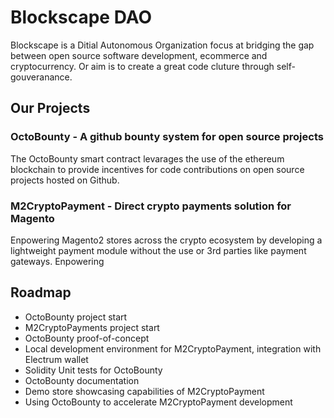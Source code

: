 # Blockscape DAO
Blockscape is a Ditial Autonomous Organization focus at bridging the gap between open source software development, ecommerce and cryptocurrency. Or aim is to create a great code cluture through self-gouveranance.

## Our Projects
### OctoBounty - A github bounty system for open source projects
The OctoBounty smart contract levarages the use of the ethereum blockchain to provide incentives for code contributions on open source projects hosted on Github.
### M2CryptoPayment - Direct crypto payments solution for Magento
Enpowering Magento2 stores across the crypto ecosystem by developing a lightweight payment module without the use or 3rd parties like payment gateways. Enpowering  

## Roadmap
- OctoBounty project start
- M2CryptoPayments project start
- OctoBounty proof-of-concept
- Local development environment for M2CryptoPayment, integration with Electrum wallet
- Solidity Unit tests for OctoBounty
- OctoBounty documentation
- Demo store showcasing capabilities of M2CryptoPayment
- Using OctoBounty to accelerate M2CryptoPayment development
